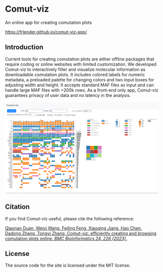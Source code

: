 # Comut-viz

An online app for creating comutation plots

https://frlender.github.io/comut-viz-app/

## Introduction

Current tools for creating comutation plots are either offline packages that require coding or online websites with limited customization. We developed Comut-viz to interactively filter and visualize molecular information as downloadable comutation plots. It includes colored labels for numeric metadata, a preloaded palette for changing colors and two input boxes for adjusting width and height. It accepts standard MAF files as input and can handle large MAF files with >200k rows. As a front-end only app, Comut-viz guarantees privacy of user data and no latency in the analysis. 



![image](https://github.com/frlender/comut-viz/blob/main/legacy/Figure_3.png)

## Citation
If you find Comut-viz useful, please cite the following reference:

[Qiaonan Duan, Weiyi Wang, Feiling Feng, Xiaoqing Jiang, Hao Chen, Dadong Zhang, Tongyi Zhang.
Comut-viz: efficiently creating and browsing comutation plots online. *BMC Bioinformatics 24, 226 (2023)*.](https://bmcbioinformatics.biomedcentral.com/articles/10.1186/s12859-023-05351-8)

## License

The source code for the site is licensed under the MIT license.